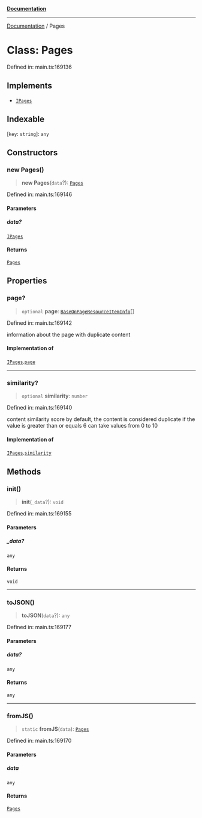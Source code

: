 [**Documentation**](../README.md)

***

[Documentation](../README.md) / Pages

# Class: Pages

Defined in: main.ts:169136

## Implements

- [`IPages`](../interfaces/IPages.md)

## Indexable

\[`key`: `string`\]: `any`

## Constructors

### new Pages()

> **new Pages**(`data`?): [`Pages`](Pages.md)

Defined in: main.ts:169146

#### Parameters

##### data?

[`IPages`](../interfaces/IPages.md)

#### Returns

[`Pages`](Pages.md)

## Properties

### page?

> `optional` **page**: [`BaseOnPageResourceItemInfo`](BaseOnPageResourceItemInfo.md)[]

Defined in: main.ts:169142

information about the page with duplicate content

#### Implementation of

[`IPages`](../interfaces/IPages.md).[`page`](../interfaces/IPages.md#page)

***

### similarity?

> `optional` **similarity**: `number`

Defined in: main.ts:169140

content similarity score
by default, the content is considered duplicate if the value is greater than or equals 6
can take values from 0 to 10

#### Implementation of

[`IPages`](../interfaces/IPages.md).[`similarity`](../interfaces/IPages.md#similarity)

## Methods

### init()

> **init**(`_data`?): `void`

Defined in: main.ts:169155

#### Parameters

##### \_data?

`any`

#### Returns

`void`

***

### toJSON()

> **toJSON**(`data`?): `any`

Defined in: main.ts:169177

#### Parameters

##### data?

`any`

#### Returns

`any`

***

### fromJS()

> `static` **fromJS**(`data`): [`Pages`](Pages.md)

Defined in: main.ts:169170

#### Parameters

##### data

`any`

#### Returns

[`Pages`](Pages.md)
